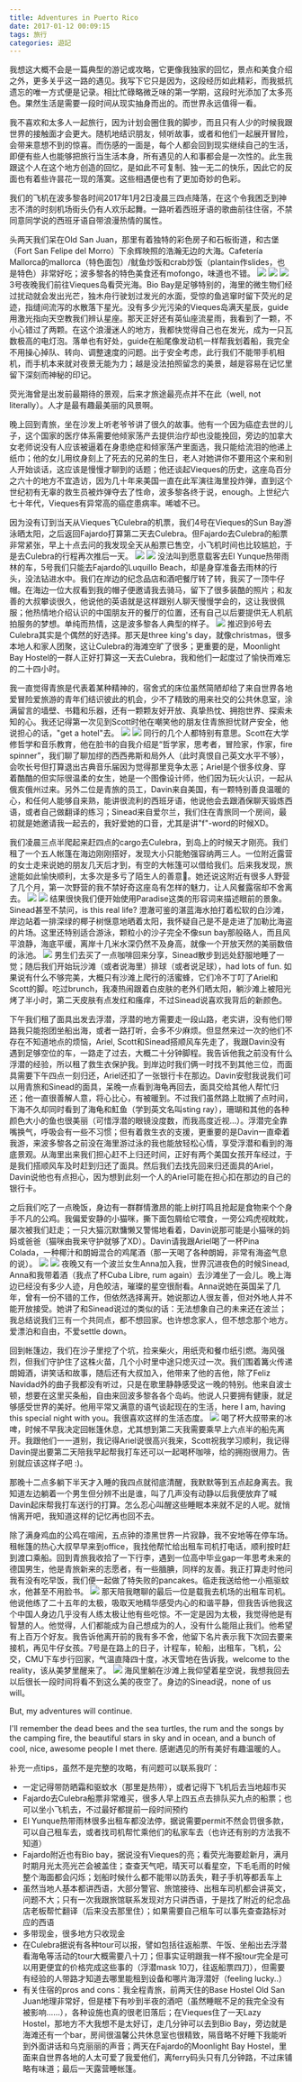 ```yaml
---
title: Adventures in Puerto Rico
date: 2017-01-12 00:09:15
tags: 旅行
categories: 遊記
---
```


<!--如果非要简练地来总结这次旅行的话：

- 睡眠不足的频率比上学期高得多
- 和人闲聊讲的英语比上学期加起来多得多
- 和朋友拥抱的次数比上学期加起来多得多-->

我想这大概不会是一篇典型的游记或攻略，它更像我独家的回忆，景点和美食介绍之外，更多关乎这一路的遇见。<!--（我更希望它有文学的性质，因为经历的事情是如此特别而美好，我无法用普通的流水账来叙事。很久未提笔写东西，对自己接下来会敲打出什么样质量的文章有隐隐担心。）-->我写下它只是因为，这段经历如此精彩，而我抵抗遗忘的唯一方式便是记录。相比忙碌略微乏味的第一学期，这段时光添加了太多亮色。果然生活是需要一段时间从现实抽身而出的。而世界永远值得一看。

我不喜欢和太多人一起旅行，因为计划会圈住我的脚步，而且只有人少的时候我跟世界的接触面才会更大。随机地结识朋友，倾听故事，或者和他们一起展开冒险，会带来意想不到的惊喜。而伤感的一面是，每个人都会回到现实继续自己的生活，即便有些人也能够把旅行当生活本身，所有遇见的人和事都会是一次性的。此生我跟这个人在这个地方创造的回忆，是如此不可复制、独一无二的快乐，因此它的反面也有着些许昙花一现的落寞。这些相遇便也有了更加奇妙的色彩。
<!--more-->
我们的飞机在波多黎各时间2017年1月2日凌晨三四点降落，在这个令我困乏到神志不清的时刻机场街头仍有人欢乐起舞。一路听着西班牙语的歌曲前往住宿，不禁同意同学说的西班牙语自带浪漫热情的属性。

头两天我们呆在Old San Juan，那里有着独特的彩色房子和石板街道，和古堡（Fort San Felipe del Morro）下余辉映照的浩瀚无边的大海。Cafetería Mallorca的mallorca（特色面包）/鱿鱼炒饭和crab炒饭（plantain作slides，也是特色）非常好吃；波多黎各的特色美食还有mofongo，味道也不错。
![](IMG_8483.JPG)
![](IMG_8536.JPG)
![](IMG_8579.JPG)
3号夜晚我们前往Vieques岛看荧光海。Bio Bay是足够特别的，海里的微生物们经过扰动就会发出光芒，独木舟行驶划过发光的水面，受惊的鱼逃窜时留下荧光的足迹，指缝间流泻的水散落下星光。没有多少光污染的Vieques岛满天星辰，guide用激光指向天空教我们辨认星座。那天正好还有英仙座流星雨，我看到了一颗，不小心错过了两颗。在这个浪漫迷人的地方，我都快觉得自己也在发光，成为一只瓦数极高的电灯泡。落单也有好处，guide在船尾像发动机一样帮我划着船，我完全不用操心掉队、转向、调整速度的问题。出于安全考虑，此行我们不能带手机相机，而手机本来就对夜景无能为力；越是没法拍照留念的美景，越是容易在记忆里留下深刻而神秘的印记。

荧光海曾是出发前最期待的景观，后来才旅途最亮点并不在此（well, not literally）。人才是最有趣最美丽的风景啊。

晚上回到青旅，坐在沙发上听老爷爷讲了很久的故事。他有一个因为癌症去世的儿子，这个国家的医疗体系需要他倾家荡产去提供治疗却也没能挽回，旁边的加拿大女老师说没有人应该被逼着在身患绝症和倾家荡产里面选，我只能给流泪的他递上纸巾；他的女儿用纹身刻上了死去的兄弟的生日，老人对她讲你不要用这个来和别人开始谈话，这应该是慢慢才聊到的话题；他还谈起Vieques的历史，这座岛百分之六十的地方不宜造访，因为几十年来美国一直在此军演往海里投炸弹，直到这个世纪初有无辜的救生员被炸弹夺去了性命，波多黎各终于说，enough。上世纪六七十年代，Vieques有异常高的癌症患病率。唏嘘不已。

因为没有订到当天从Vieques飞Culebra的机票，我们4号在Vieques的Sun Bay游泳晒太阳，之后返回Fajardo打算第二天去Culebra。但Fajardo去Culebra的船票非常紧张，早上十点去问的我发现全天从船票已售空，小飞机时间也比较尴尬，于是去Culebra的行程再次推后一天。
![](FullSizeRender3.jpg)
![](IMG_8732.JPG)
没法叫到愿意载客去El Yunque热带雨林的车，5号我们只能去Fajardo的Luquillo Beach，却是身穿准备去雨林的行头，没法钻进水中。我们在岸边的纪念品店和酒吧餐厅转了转，我买了一顶牛仔帽。在海边一位大叔看到我的帽子便邀请我去骑马，留下了很多装酷的照片；和友善的大叔攀谈很久，他说他的英语就是这样跟别人聊天慢慢学会的，这让我很佩服；他热情地介绍认识的中国朋友开的餐厅的位置，还有自己以后要提供无人机航拍服务的梦想。单纯而热情，这是波多黎各人典型的样子。
![](IMG_9091.JPG)
推迟到6号去Culebra其实是个偶然的好选择。那天是three king's day，就像christmas，很多本地人和家人团聚，这让Culebra的海滩空旷了很多；更重要的是，Moonlight Bay Hostel的一群人正好打算这一天去Culebra，我和他们一起度过了愉快而难忘的二十四小时。

我一直觉得青旅是代表着某种精神的，宿舍式的床位虽然简陋却给了来自世界各地爱冒险爱旅游的青年们结识彼此的机会，少不了精致的用来社交的公共休息室，涂满留言的墙壁、书籍和乐器，还有一颗颗友好开放、真挚热忱、拥抱世界、探索未知的心。我还记得第一次见到Scott时他在嘲笑他的朋友住青旅担忧财产安全，他说担心的话，"get a hotel"去。
![](IMG_8644.JPG)
![](IMG_9251.JPG)
同行的几个人都特别有意思。Scott在大学修哲学和音乐教育，他在脸书的自我介绍是“哲学家，思考者，冒险家，作家，fire spinner”，我们聊了聊加缪的西西弗斯和局外人（此时真恨自己英文水平不够），会吹长号但打算退出古典音乐届因为觉得那里竞争太恶；Ariel是个很多纹身、穿着酷酷的但实际很温柔的女生，她是一个图像设计师，他们因为玩火认识，一起从俄亥俄州过来。另外二位是青旅的员工，Davin来自美国，有一颗特别善良温暖的心，和任何人能够自来熟，能讲很流利的西班牙语，他说他会去跟酒保聊天锻炼西语，或者自己做翻译的练习；Sinead来自爱尔兰，我们住在青旅同一个房间，最初就是她邀请我一起去的，我好爱她的口音，尤其是讲"f"-word的时候XD。

我们凌晨三点半爬起来赶四点的cargo去Culebra，到岛上的时候天才刚亮。我们租了一个五人帐篷在海边刚刚搭好，发现大小只能勉强容纳两三人。一位附近露营的女士走来说她的朋友几天后才到，有空的大帐篷可以借给我们。后来我发现，旅途能如此愉快顺利，太多次是多亏了陌生人的善意💖。她还说这附近有很多人野营了几个月，第一次野营的我不禁好奇这座岛有怎样的魅力，让人风餐露宿却不舍离去。
![](IMG_9355.JPG)
![](IMG_9356.JPG)
结果很快我们便开始使用Paradise这类的形容词来描述眼前的景象。Sinead甚至不禁问，is this real life? 澄澈可鉴的湛蓝海水拍打着松软的白沙滩，岸边站着一排深绿的椰子树惬意地晒着太阳，我怀疑自己是不是走进了加勒比海盗的片场。这里还特别适合游泳，颗粒小的沙子完全不像sun bay那般硌人，而且风平浪静，海底平缓，离岸十几米水深仍然不及身高，就像一个开放天然的美丽数倍的泳池。
![](IMG_9130.JPG)
男生们去买了一点咖啡回来分享，Sinead散步到远处舒服地睡了一觉；随后我们开始玩沙滩（或者说海里）排球（或者说足球），had lots of fun. 如果说有什么不够完美，大概只有沙滩上爬行的活蜜蜂，它们冷不丁叮了Ariel和Scott的脚。吃过brunch，我凑热闹跟着白皮肤的老外们晒太阳，躺沙滩上被阳光烤了半小时，第二天皮肤有点发红和瘙痒，不过Sinead说喜欢我背后的新颜色。

下午我们租了面具出发去浮潜，浮潜的地方需要走一段山路，老实讲，没有他们带路我只能抱团坐船出海，或者一路打听，会多不少麻烦。但显然来过一次的他们不存在不知道地点的烦恼，Ariel, Scott和Sinead搭顺风车先走了，我跟Davin没有遇到足够空位的车，一路走了过去，大概二十分钟脚程。我告诉他我之前没有什么浮潜的经验，所以租了救生衣保护我。到岸边时我们俩一时找不到其他三位，而面具需要下午四点一刻归还，Ariel还扣了一张银行卡在那边。Davin安慰我说我们可以用青旅和Sinead的面具，呆晚一点看到海龟再回去，面具交给其他人帮忙归还；他一直很善解人意，将心比心，有被暖到。不过我们虽然路上耽搁了点时间，下海不久却同时看到了海龟和魟鱼（学到英文名叫sting ray），珊瑚和其他的各种颜色大小的鱼也很美丽（可惜浮潜的眼镜没度数，而我高度近视…）。浮潜完全靠嘴换气，呼吸会有一些不习惯；但有着救生衣的支援，更重要的是Davin一直牵着我游，来波多黎各之前没在海里游过泳的我也能放轻松心情，享受浮潜和看到的海底景观。从海里出来我们担心赶不上归还时间，正好有两个美国女孩开车经过，于是我们搭顺风车及时赶到归还了面具。然后我们去找先回来归还面具的Ariel，Davin说他也有点担心，因为想到此刻一个人的Ariel可能在担心扣在那边的自己的银行卡。

之后我们吃了一点晚饭，身边有一群群情激昂的能上树打鸣且抢起是食物来个个身手不凡的公鸡。我偏爱安静的小猫咪，撕下面包屑给它喂食，一旁公鸡虎视眈眈，屡次被我们赶走；一只大猫沉默慵懒又警惕地看着，Davin说那可能是小猫咪的妈妈或爸爸（猫咪由我来守护就够了XD）。Davin请我跟Ariel喝了一杯Pina Colada，一种椰汁和朗姆混合的鸡尾酒（那一天喝了各种朗姆，非常有海盗气息的说）。
![](IMG_9184.JPG)
![](IMG_9238.JPG)
夜晚又有一个波兰女生Anna加入我，世界沉进夜色的时候Sinead, Anna和我带着酒（我点了杯Cuba Libre, rum again）去沙滩坐了一会儿。晚上海边已经没有多少人迹，月色皎洁，璀璨的星空很耐看。Anna说她在英国呆了几年，曾有一份不错的工作，但依然选择离开。她说那边人很友善，但对外地人并不能开放接受。她讲了和Sinead说过的类似的话：无法想象自己的未来还在波兰；我总结说我们三有一个共同点，都不想回家。也许想念家人，但不想念那个地方。爱漂泊和自由，不爱settle down。

回到帐篷边，我们在沙子里挖了个坑，捡来柴火，用纸壳和餐巾纸引燃。海风强烈，但我们守护住了这株火苗，几个小时里中途只熄灭过一次。我们围着篝火传递朗姆酒，讲笑话和故事，随后还有大叔加入，他带来了他的吉他，除了Feliz Navidad外的曲子我都没有听过，只是在歌里静静感受这一晚的特别。他来自波士顿，想要在这里买条船，自由来回波多黎各各个岛屿。他说人只要拥有健康，就足够感受世界的美好。他用平常又满意的语气谈起现在的生活，here I am, having this special night with you。我很喜欢这样的生活态度。
![](IMG_9357.PNG)
喝了杯大叔带来的冰啤，时候不早我决定回帐篷休息，尤其想到第二天我需要乘早上六点半的船先离开。我跟他们一一道别，我记得Ariel说很高兴我来，Scott祝我学习顺利，我记得Davin提出要第二天陪我早起帮我打车还可以一起喝杯咖啡，给的拥抱很用力。告别就应该这样子吧 :)。

那晚十二点多躺下半天才入睡的我四点就彻底清醒，我默默等到五点起身离去。我知道左边躺着一个男生但分辨不出是谁，叫了几声没有动静以后我便放弃了喊Davin起床帮我打车送行的打算。怎么忍心叫醒这些睡眠本来就不足的人呢。就悄悄离开吧，我知道这样的记忆再也回不去。

除了满身鸡血的公鸡在喧闹，五点钟的漆黑世界一片寂静，我不安地等在停车场。租帐篷的热心大叔早早来到office，我找他帮忙给出租车司机打电话，顺利按时赶到渡口乘船。回到青旅我收拾了一下行李，遇到一位高中毕业gap一年思考未来的德国男生，他是青旅新来的志愿者，有一些腼腆，同样的友善。我正打算走时他问我有没有吃早饭，我们便一起做了特失败的pancakes。临走我送给他一小瓶驱蚊水，他甚至不用脸书。
![](IMG_9249.JPG)
那天陪我瞎聊的最后一位是载我去机场的出租车司机。他说他练了二十五年的太极，吸取天地精华感受内心的和谐平静，但我告诉他我这个中国人身边几乎没有人练太极让他有些吃惊。不一定是因为太极，我觉得他是有智慧的人。他觉得，人们都能成为自己想成为的人，没有什么能阻止我们。他希望有上百万个好友。我告诉他离开前的我有多不舍，他留下名片表示我下次回去要来接机，再见牛仔女孩。7号是在路上的日子，计程车，轮船，出租车，飞机，公交，CMU下车步行回家，气温直降四十度，冰天雪地在告诉我，welcome to the reality，该从美梦里醒来了。
![](FullSizeRender2.jpg)
海风里躺在沙滩上我仰望着星空说，我想我回去以后很长一段时间将看不到这么美的夜空了。身边的Sinead说，none of us will。

But, my adventures will continue.

I'll remember the dead bees and the sea turtles, the rum and the songs by the camping fire, the beautiful stars in sky and in ocean, and a bunch of cool, nice, awesome people I met there. 感谢遇见的所有美好有趣温暖的人。



补充一点tips，虽然不是完整的攻略，有问题可以联系我吖：

- 一定记得带防晒霜和驱蚊水（那里是热带），或者记得下飞机后去当地超市买
- Fajardo去Culebra船票非常难买，很多人早上四五点去排队买九点的船票；也可以坐小飞机去，不过最好都提前一段时间预约
- El Yunque热带雨林很多出租车都没法停，据说需要permit不然会罚很多款，可以自己租车去，或者找司机帮忙乘他们的私家车去（也许还有别的方法我不知道）
- Fajardo附近也有Bio bay，据说没有Vieques的亮；看荧光海要趁新月，满月时期月光太亮光芒会被盖住；查查天气吧，晴天可以看星空，下毛毛雨的时候整个海面都会闪烁；划船时候什么都不能带以防丢失，鞋子手机等都丢车上
- 虽然当地人基本都讲西语，大部分警官、旅馆接待、出租车司机都会讲英文，问题不大；只有一次我跟旅馆联系发现对方只讲西语，于是找了附近的纪念品店老板帮忙翻译（后来没去那里住）；如果需要自己租车可以事先查查路标对应的西语
- 多带现金，很多地方只收现金
- 在Culebra据说有各种tour可以报，譬如包括往返船票、午饭、坐船出去浮潜看海龟等活动的tour大概需要八十刀；但事实证明跟我一样不报tour完全是可以用更便宜的价格完成这些事的（浮潜mask 10刀，往返船票四刀），但需要有经验的人带路才知道去哪里能租到设备和哪片海浮潜好（feeling lucky..）
- 有关住宿的pros and cons：我全程青旅，前两天住的Base Hostel Old San Juan地理非常好，但是楼下有吵到半夜的酒吧（虽然睡眠不足的我完全没有被影响……），各种设施也真的很老旧落后；在Vieques住了一天Lazy Hostel，那地方不大我想不是太好订，走几分钟可以去到Bio Bay，旁边就是海滩还有一个bar，房间很温馨公共休息室也很精致，隔音略不好睡下我能听到外面讲话和乌克丽丽的声音；两天在Fajardo的Moonlight Bay Hostel，里面来自世界各地的人太可爱了我爱他们，离ferry码头只有几分钟路，不过床铺略有味道；最后一天露营睡帐篷。
